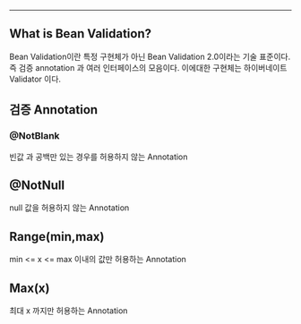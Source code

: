 
---

## What is Bean Validation?

 Bean Validation이란 특정 구현체가 아닌 Bean Validation 2.0이라는 기술 표준이다. 즉 검증 annotation 과 여러 인터페이스의 모음이다. 이에대한 구현체는 하이버네이트 Validator 이다.


## 검증 Annotation

### @NotBlank 

 빈값 과 공백만 있는 경우를 허용하지 않는 Annotation

## @NotNull

 null 값을 허용하지 않는 Annotation

## Range(min,max)

min <= x <= max 이내의 값만 허용하는 Annotation

## Max(x)

 최대 x 까지만 허용하는 Annotation
